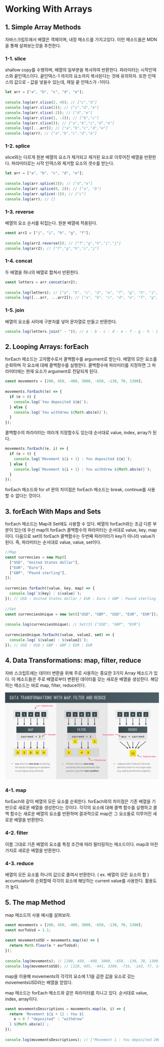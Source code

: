 # Working With Arrays

## 1. Simple Array Methods

자바스크립트에서 배열은 객체이며, 내장 메소드를 가지고있다. 이런 메소드들은 MDN을 통해 살펴보는것을 추천한다.

### 1-1. slice

shallow copy를 수행하며, 배열의 일부분을 복사하여 반환한다. 파라미터는 시작인덱스와 끝인덱스이다. 끝인덱스-1 까지의 요소까지 복사된다는 것에 유의하자. 또한 인덱스의 값으로 - 값을 넣을수 있는데, 제일 끝 인덱스가 -1이다.

```js
let arr = ["a", "b", "c", "d", "e"];

console.log(arr.slice(2, 4)); // ["c","d"]
console.log(arr.slice(2)); // ["c","d","e"]
console.log(arr.slice(-2)); // ["d","e"]
console.log(arr.slice(1, -2)); // ["b","c"]
console.log(arr.slice()); // ["a","b","c","d","e"]
console.log([...arr]); // ["a","b","c","d","e"]
console.log(arr); // ["a","b","c","d","e"]
```

### 1-2. splice

slice와는 다르게 원본 배열의 요소가 제거되고 제거된 요소로 이루어진 배열을 반환한다. 파라미터로는 시작 인덱스와 제거할 요소의 갯수를 받는다.

```js
let arr = ["a", "b", "c", "d", "e"];

console.log(arr.splice(3)); // ["d","e"]
console.log(arr.splice(0, 2)); // ["a", "b"]
console.log(arr.splice(-1)); // ["c"]
console.log(arr); // []
```

### 1-3. reverse

배열의 요소 순서를 뒤집는다. 원본 배열에 적용된다.

```js
const arr2 = ["j", "i", "h", "g", "f"];

console.log(arr2.reverse()); // ["f","g","h","i","j"]
console.log(arr2); // ["f","g","h","i","j"]
```

### 1-4. concat

두 배열을 하나의 배열로 합쳐서 반환한다.

```js
const letters = arr.concat(arr2);

console.log(letters); // ["a", "b", "c", "d", "e", "f", "g", "h", "i", "j"]
console.log([...arr, ...arr2]); // ["a", "b", "c", "d", "e", "f", "g", "h", "i", "j"]
```

### 1-5. join

배열의 요소들 사이에 구분자를 넣어 문자열로 만들고 반환한다.

```js
console.log(letters.join(" - ")); // a - b - c - d - e - f - g - h - i - j
```

## 2. Looping Arrays: forEach

forEach 메소드는 고차함수로서 콜백함수를 argument로 받는다. 배열의 모든 요소를 순회하며 각 요소에 대해 콜백함수를 실행한다. 콜백함수에 파라미터를 지정하면 그 파라미터에는 현재 요소가 argument로 전달되게 된다.

```js
const movements = [200, 450, -400, 3000, -650, -130, 70, 1300];

movements.forEach((e) => {
  if (e > 0) {
    console.log(`You deposited ${e}`);
  } else {
    console.log(`You withdrew ${Math.abs(e)}`);
  }
});
```

콜백함수의 파라미터는 여러개 지정할수도 있는데 순서대로 value, index, array가 된다.

```js
movements.forEach((e, i) => {
  if (e > 0) {
    console.log(`Movement ${i + 1} : You deposited ${e}`);
  } else {
    console.log(`Movement ${i + 1} : You withdrew ${Math.abs(e)}`);
  }
});
```

forEach 메소드와 for of 문의 차이점은 forEach 메소드는 break, continue를 사용할 수 없다는 것이다.

## 3. forEach With Maps and Sets

forEach 메소드는 Map과 Set에도 사용할 수 있다. 배열의 forEach와는 조금 다른 부분이 있는데 우선 map의 forEach 콜백함수의 파라미터는 순서대로 value, key, map 이다. 다음으로 set의 forEach 콜백함수는 두번째 파라미터가 key가 아니라 value가 된다. 즉, 파라미터는 순서대로 value, value, set이다.

```js
//Map
const currencies = new Map([
  ["USD", "United States dollar"],
  ["EUR", "Euro"],
  ["GBP", "Pound sterling"],
]);

currencies.forEach((value, key, map) => {
  console.log(`${key} : ${value}`);
}); // USD : United States dollar / EUR : Euro / GBP : Pound sterling

//Set
const currenciesUnique = new Set(["USD", "GBP", "USD", "EUR", "EUR"]);

console.log(currenciesUnique); // Set(3) {"USD", "GBP", "EUR"}

currenciesUnique.forEach((value, value2, set) => {
  console.log(`${value} : ${value2}`);
}); // USD : USD / GBP : GBP / EUR : EUR
```

## 4. Data Transformations: map, filter, reduce

자바 스크립트에는 데이터 변환을 위해 주로 사용하는 중요한 3가지 Array 메소드가 있다. 이 메소드들은 주로 배열로부터 변환된 데이터를 갖는 새로운 배열을 생성한다. 해당하는 메소드는 바로 map, filter, reduce이다.

![](./common/images/map_filter_reduce.jpg)

### 4-1. map

forEach와 같이 배열의 모든 요소를 순회한다. forEach와의 차이점은 기존 배열을 기반으로 새로운 배열을 생성한다는 것이다. 각각의 요소에 대해 콜백 함수를 실행하고 콜백 함수는 새로운 배열의 요소를 반환하며 결과적으로 map은 그 요소들로 이루어진 새로운 배열을 반환한다.

### 4-2. filter

이름 그대로 기존 배열의 요소를 특정 조건에 따라 필터링하는 메소드이다. map과 마찬가지로 새로운 배열을 반환한다.

### 4-3. reduce

배열의 모든 요소를 하나의 값으로 줄여서 반환한다. ( ex. 배열의 모든 요소의 합 ) accumulator와 순회할때 각각의 요소에 해당하는 current value를 사용한다. 활용도가 높다.

## 5. The map Method

map 메소드의 사용 예시를 살펴보자.

```js
const movements = [200, 450, -400, 3000, -650, -130, 70, 1300];
const eurToUsd = 1.1;

const movementsUSD = movements.map((e) => {
  return Math.floor(e * eurToUsd);
});

console.log(movements); // [200, 450, -400, 3000, -650, -130, 70, 1300]
console.log(movementsUSD); // [220, 495, -441, 3300, -716, -143, 77, 1430]
```

map을 이용해 movements의 각각의 요소에 1.1을 곱한 값을 요소로 갖는 movementsUSD라는 배열을 얻었다.

map 메소드는 forEach 메소드와 같은 파라미터를 지니고 있다. 순서대로 value, index, array이다.

```js
const movementsDescriptions = movements.map((e, i) => {
  return `Movement ${i + 1} : You ${
    e > 0 ? "deposited" : "withdrew"
  } ${Math.abs(e)}`;
});

console.log(movementsDescriptions); // ["Movement 1 : You deposited 200", "Movement 2 : You deposited 450", "Movement 3 : You withdrew 400", "Movement 4 : You deposited 3000", "Movement 5 : You withdrew 650", "Movement 6 : You withdrew 130", "Movement 7 : You deposited 70", "Movement 8 : You deposited 1300"]
```
